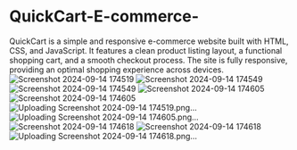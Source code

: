 # QuickCart-E-commerce-
QuickCart is a simple and responsive e-commerce website built with HTML, CSS, and JavaScript. It features a clean product listing layout, a functional shopping cart, and a smooth checkout process. The site is fully responsive, providing an optimal shopping experience across devices.
![Screenshot 2024-09-14 174519](https://github.com/user-attachments/assets/5a689b36-e4ab-49fa-ab66-fc3124c2d890)
![Screenshot 2024-09-14 174549](https://github.com/user-attachments/assets/c622f103-4c80-4e7a-997c-0663c3ccfa7d)
![Screenshot 2024-09-14 174549](https://github.com/user-attachments/assets/8c43382c-27d4-45fc-a649-d3990a03cb13)
![Screenshot 2024-09-14 174605](https://github.com/user-attachments/assets/512cf648-6cec-427d-a3b7-13ba7cd48580)
![Screenshot 2024-09-14 174605](https://github.com/user-attachments/assets/caff874f-1645-40d3-89a6-1acf95d986e5)
![Uploading Screenshot 2024-09-14 174519.png…]()
![Uploading Screenshot 2024-09-14 174605.png…]()
![Screenshot 2024-09-14 174618](https://github.com/user-attachments/assets/2e6b50f9-36a4-4999-9242-fc319d269b94)
![Screenshot 2024-09-14 174618](https://github.com/user-attachments/assets/221a00a8-e6ce-454b-8480-40171183e199)
![Uploading Screenshot 2024-09-14 174618.png…]()
